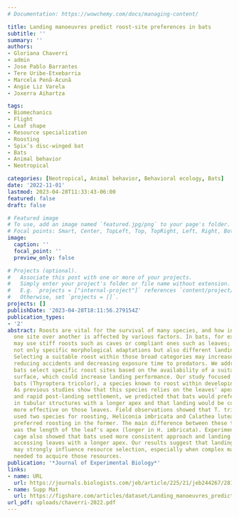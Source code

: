 ```yaml
---
# Documentation: https://wowchemy.com/docs/managing-content/

title: Landing manoeuvres predict roost-site preferences in bats
subtitle: ''
summary: ''
authors:
- Gloriana Chaverri
- admin
- Jose Pablo Barrantes
- Tere Uribe-Etxebarria
- Marcela Penã-Acunã
- Angie Liz Varela
- Joxerra Aihartza

tags:
- Biomechanics
- Flight
- Leaf shape
- Resource specialization
- Roosting
- Spix’s disc-winged bat
- Bats
- Animal behavior
- Neotropical

categories: [Neotropical, Animal behavior, Behavioral ecology, Bats]
date: '2022-11-01'
lastmod: 2023-04-28T11:33:43-06:00
featured: false
draft: false

# Featured image
# To use, add an image named `featured.jpg/png` to your page's folder.
# Focal points: Smart, Center, TopLeft, Top, TopRight, Left, Right, BottomLeft, Bottom, BottomRight.
image:
  caption: ''
  focal_point: ''
  preview_only: false

# Projects (optional).
#   Associate this post with one or more of your projects.
#   Simply enter your project's folder or file name without extension.
#   E.g. `projects = ["internal-project"]` references `content/project/deep-learning/index.md`.
#   Otherwise, set `projects = []`.
projects: []
publishDate: '2023-04-28T18:11:56.279154Z'
publication_types:
- '2'
abstract: Roosts are vital for the survival of many species, and how individuals choose
  one site over another is affected by various factors. In bats, for example, species
  may use stiff roosts such as caves or compliant ones such as leaves; each type requires
  not only specific morphological adaptations but also different landing manoeuvres.
  Selecting a suitable roost within those broad categories may increase landing performance,
  reducing accidents and decreasing exposure time to predators. We addressed whether
  bats select specific roost sites based on the availability of a suitable landing
  surface, which could increase landing performance. Our study focused on Spix's disc-winged
  bats (Thyroptera tricolor), a species known to roost within developing tubular leaves.
  As previous studies show that this species relies on the leaves' apex for safe landing
  and rapid post-landing settlement, we predicted that bats would prefer to roost
  in tubular structures with a longer apex and that landing would be consistently
  more effective on those leaves. Field observations showed that T. tricolor predominantly
  used two species for roosting, Heliconia imbricata and Calathea lutea, but they
  preferred roosting in the former. The main difference between these two plant species
  was the length of the leaf's apex (longer in H. imbricata). Experiments in a flight
  cage also showed that bats used more consistent approach and landing tactics when
  accessing leaves with a longer apex. Our results suggest that landing mechanics
  may strongly influence resource selection, especially when complex manoeuvres are
  needed to acquire those resources.
publication: '*Journal of Experimental Biology*'
links:
- name: URL
  url: https://journals.biologists.com/jeb/article/225/21/jeb244267/281777/Landing-manoeuvres-predict-roost-site-preferences
- name: Supp Mat
  url: https://figshare.com/articles/dataset/Landing_manoeuvres_predict_roost-site_preferences_in_bats/20186807/2
url_pdf: uploads/chaverri-2022.pdf
---
```

